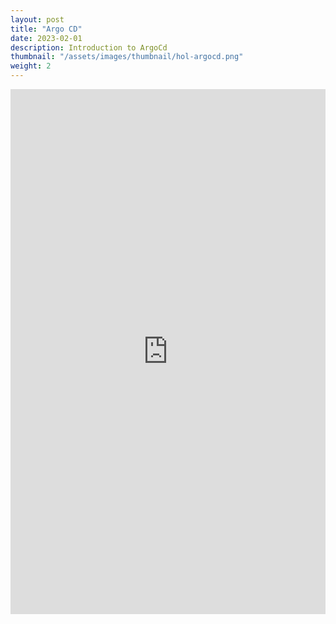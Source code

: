 ```yaml
---
layout: post
title: "Argo CD"
date: 2023-02-01
description: Introduction to ArgoCd
thumbnail: "/assets/images/thumbnail/hol-argocd.png"
weight: 2
---
```



<iframe width="100%" height="840" sandbox="allow-forms allow-modals allow-popups allow-same-origin allow-scripts" src="https://play.instruqt.com/embed/dell/tracks/intro-to-gitops-using-argocd?token=em_EpMK4jHC-fQyWK4m" style="border: 0;"></iframe>
